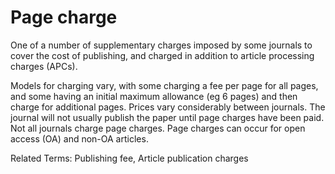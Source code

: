 # Page charge

One of a number of supplementary charges imposed by some journals to cover the cost of publishing, and charged in addition to article processing charges (APCs).

Models for charging vary, with some charging a fee per page for all pages, and some having an initial maximum allowance (eg 6 pages) and then charge for additional pages. Prices vary considerably between journals. The journal will not usually publish the paper until page charges have been paid. Not all journals charge page charges. Page charges can occur for open access (OA) and non-OA articles.

Related Terms: Publishing fee, Article publication charges
